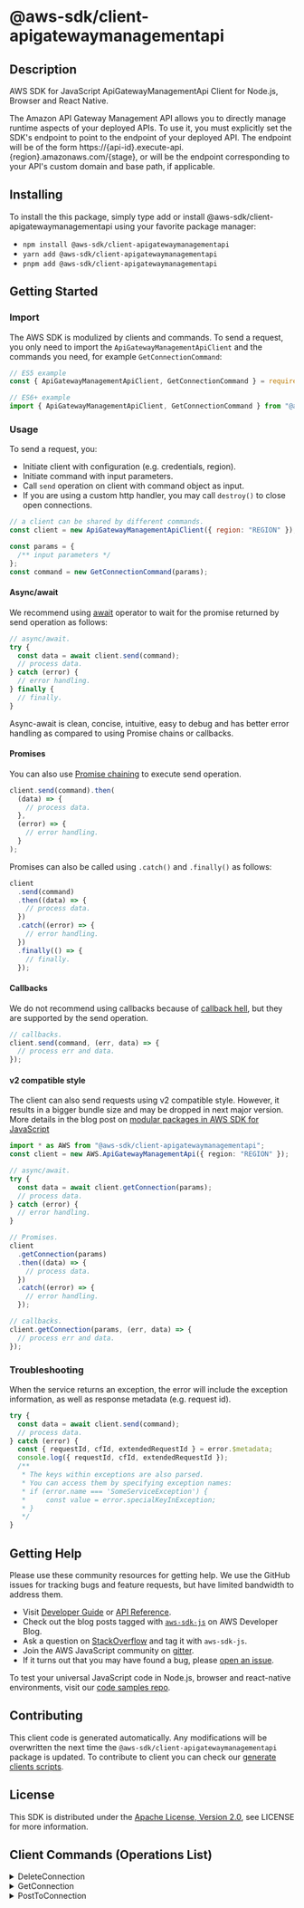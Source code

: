 <!-- generated file, do not edit directly -->

# @aws-sdk/client-apigatewaymanagementapi

## Description

AWS SDK for JavaScript ApiGatewayManagementApi Client for Node.js, Browser and React Native.

<p>The Amazon API Gateway Management API allows you to directly manage runtime aspects of your deployed APIs. To use it, you must explicitly set the SDK's endpoint to point to the endpoint of your deployed API. The endpoint will be of the form https://{api-id}.execute-api.{region}.amazonaws.com/{stage}, or will be the endpoint corresponding to your API's custom domain and base path, if applicable.</p>

## Installing

To install the this package, simply type add or install @aws-sdk/client-apigatewaymanagementapi
using your favorite package manager:

- `npm install @aws-sdk/client-apigatewaymanagementapi`
- `yarn add @aws-sdk/client-apigatewaymanagementapi`
- `pnpm add @aws-sdk/client-apigatewaymanagementapi`

## Getting Started

### Import

The AWS SDK is modulized by clients and commands.
To send a request, you only need to import the `ApiGatewayManagementApiClient` and
the commands you need, for example `GetConnectionCommand`:

```js
// ES5 example
const { ApiGatewayManagementApiClient, GetConnectionCommand } = require("@aws-sdk/client-apigatewaymanagementapi");
```

```ts
// ES6+ example
import { ApiGatewayManagementApiClient, GetConnectionCommand } from "@aws-sdk/client-apigatewaymanagementapi";
```

### Usage

To send a request, you:

- Initiate client with configuration (e.g. credentials, region).
- Initiate command with input parameters.
- Call `send` operation on client with command object as input.
- If you are using a custom http handler, you may call `destroy()` to close open connections.

```js
// a client can be shared by different commands.
const client = new ApiGatewayManagementApiClient({ region: "REGION" });

const params = {
  /** input parameters */
};
const command = new GetConnectionCommand(params);
```

#### Async/await

We recommend using [await](https://developer.mozilla.org/en-US/docs/Web/JavaScript/Reference/Operators/await)
operator to wait for the promise returned by send operation as follows:

```js
// async/await.
try {
  const data = await client.send(command);
  // process data.
} catch (error) {
  // error handling.
} finally {
  // finally.
}
```

Async-await is clean, concise, intuitive, easy to debug and has better error handling
as compared to using Promise chains or callbacks.

#### Promises

You can also use [Promise chaining](https://developer.mozilla.org/en-US/docs/Web/JavaScript/Guide/Using_promises#chaining)
to execute send operation.

```js
client.send(command).then(
  (data) => {
    // process data.
  },
  (error) => {
    // error handling.
  }
);
```

Promises can also be called using `.catch()` and `.finally()` as follows:

```js
client
  .send(command)
  .then((data) => {
    // process data.
  })
  .catch((error) => {
    // error handling.
  })
  .finally(() => {
    // finally.
  });
```

#### Callbacks

We do not recommend using callbacks because of [callback hell](http://callbackhell.com/),
but they are supported by the send operation.

```js
// callbacks.
client.send(command, (err, data) => {
  // process err and data.
});
```

#### v2 compatible style

The client can also send requests using v2 compatible style.
However, it results in a bigger bundle size and may be dropped in next major version. More details in the blog post
on [modular packages in AWS SDK for JavaScript](https://aws.amazon.com/blogs/developer/modular-packages-in-aws-sdk-for-javascript/)

```ts
import * as AWS from "@aws-sdk/client-apigatewaymanagementapi";
const client = new AWS.ApiGatewayManagementApi({ region: "REGION" });

// async/await.
try {
  const data = await client.getConnection(params);
  // process data.
} catch (error) {
  // error handling.
}

// Promises.
client
  .getConnection(params)
  .then((data) => {
    // process data.
  })
  .catch((error) => {
    // error handling.
  });

// callbacks.
client.getConnection(params, (err, data) => {
  // process err and data.
});
```

### Troubleshooting

When the service returns an exception, the error will include the exception information,
as well as response metadata (e.g. request id).

```js
try {
  const data = await client.send(command);
  // process data.
} catch (error) {
  const { requestId, cfId, extendedRequestId } = error.$metadata;
  console.log({ requestId, cfId, extendedRequestId });
  /**
   * The keys within exceptions are also parsed.
   * You can access them by specifying exception names:
   * if (error.name === 'SomeServiceException') {
   *     const value = error.specialKeyInException;
   * }
   */
}
```

## Getting Help

Please use these community resources for getting help.
We use the GitHub issues for tracking bugs and feature requests, but have limited bandwidth to address them.

- Visit [Developer Guide](https://docs.aws.amazon.com/sdk-for-javascript/v3/developer-guide/welcome.html)
  or [API Reference](https://docs.aws.amazon.com/AWSJavaScriptSDK/v3/latest/index.html).
- Check out the blog posts tagged with [`aws-sdk-js`](https://aws.amazon.com/blogs/developer/tag/aws-sdk-js/)
  on AWS Developer Blog.
- Ask a question on [StackOverflow](https://stackoverflow.com/questions/tagged/aws-sdk-js) and tag it with `aws-sdk-js`.
- Join the AWS JavaScript community on [gitter](https://gitter.im/aws/aws-sdk-js-v3).
- If it turns out that you may have found a bug, please [open an issue](https://github.com/aws/aws-sdk-js-v3/issues/new/choose).

To test your universal JavaScript code in Node.js, browser and react-native environments,
visit our [code samples repo](https://github.com/aws-samples/aws-sdk-js-tests).

## Contributing

This client code is generated automatically. Any modifications will be overwritten the next time the `@aws-sdk/client-apigatewaymanagementapi` package is updated.
To contribute to client you can check our [generate clients scripts](https://github.com/aws/aws-sdk-js-v3/tree/main/scripts/generate-clients).

## License

This SDK is distributed under the
[Apache License, Version 2.0](http://www.apache.org/licenses/LICENSE-2.0),
see LICENSE for more information.

## Client Commands (Operations List)

<details>
<summary>
DeleteConnection
</summary>

[Command API Reference](https://docs.aws.amazon.com/AWSJavaScriptSDK/v3/latest/clients/client-apigatewaymanagementapi/classes/deleteconnectioncommand.html) / [Input](https://docs.aws.amazon.com/AWSJavaScriptSDK/v3/latest/clients/client-apigatewaymanagementapi/interfaces/deleteconnectioncommandinput.html) / [Output](https://docs.aws.amazon.com/AWSJavaScriptSDK/v3/latest/clients/client-apigatewaymanagementapi/interfaces/deleteconnectioncommandoutput.html)

</details>
<details>
<summary>
GetConnection
</summary>

[Command API Reference](https://docs.aws.amazon.com/AWSJavaScriptSDK/v3/latest/clients/client-apigatewaymanagementapi/classes/getconnectioncommand.html) / [Input](https://docs.aws.amazon.com/AWSJavaScriptSDK/v3/latest/clients/client-apigatewaymanagementapi/interfaces/getconnectioncommandinput.html) / [Output](https://docs.aws.amazon.com/AWSJavaScriptSDK/v3/latest/clients/client-apigatewaymanagementapi/interfaces/getconnectioncommandoutput.html)

</details>
<details>
<summary>
PostToConnection
</summary>

[Command API Reference](https://docs.aws.amazon.com/AWSJavaScriptSDK/v3/latest/clients/client-apigatewaymanagementapi/classes/posttoconnectioncommand.html) / [Input](https://docs.aws.amazon.com/AWSJavaScriptSDK/v3/latest/clients/client-apigatewaymanagementapi/interfaces/posttoconnectioncommandinput.html) / [Output](https://docs.aws.amazon.com/AWSJavaScriptSDK/v3/latest/clients/client-apigatewaymanagementapi/interfaces/posttoconnectioncommandoutput.html)

</details>
